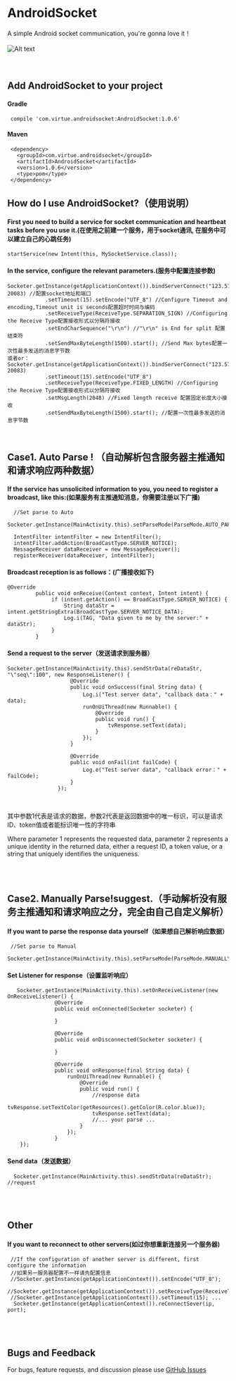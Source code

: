 # AndroidSocket #
A simple Android socket communication, you're gonna love it！<br><br>
![Alt text](https://timgsa.baidu.com/timg?image&quality=80&size=b9999_10000&sec=1497958504351&di=4b57a7e68c56540f95beb62a9bb92cc3&imgtype=0&src=http%3A%2F%2Fe.hiphotos.baidu.com%2Fbaike%2Fw%253D268%2Fsign%3D5b952a087e3e6709be0042f903c79fb8%2F34fae6cd7b899e51f3a0ec3b43a7d933c995d143ad4b2dcf.jpg)<br><br><br>

Add AndroidSocket to your project
-----

#### Gradle <br>
     compile 'com.virtue.androidsocket:AndroidSocket:1.0.6'

#### Maven <br>
     <dependency>
       <groupId>com.virtue.androidsocket</groupId>
       <artifactId>AndroidSocket</artifactId>
       <version>1.0.6</version>
       <type>pom</type>
     </dependency>



How do I use AndroidSocket?（使用说明）
-----

#### First you need to build a service for socket communication and heartbeat tasks before you use it.(在使用之前建一个服务，用于socket通讯, 在服务中可以建立自己的心跳任务)<br>
    startService(new Intent(this, MySocketService.class));



#### In the service, configure the relevant parameters.(服务中配置连接参数)<br>
    Socketer.getInstance(getApplicationContext()).bindServerConnect("123.57.56.201", 20083) //配置socket地址和端口
                .setTimeout(15).setEncode("UTF_8") //Configure Timeout and encoding,Timeout unit is seconds配置超时时间与编码
                .setReceiveType(ReceiveType.SEPARATION_SIGN) //Configuring the Receive Type配置接收形式以分隔符接收
                .setEndCharSequence("\r\n") //"\r\n" is End for split 配置结束符
                .setSendMaxByteLength(1500).start(); //Send Max bytes配置一次性最多发送的消息字节数
    或者or：
    Socketer.getInstance(getApplicationContext()).bindServerConnect("123.57.56.201", 20083)
                .setTimeout(15).setEncode("UTF_8")
                .setReceiveType(ReceiveType.FIXED_LENGTH) //Configuring the Receive Type配置接收形式以分隔符接收
                .setMsgLength(2048) //Fixed length receive 配置固定长度大小接收
                .setSendMaxByteLength(1500).start(); //配置一次性最多发送的消息字节数


<br>

Case1. Auto Parse ! （自动解析包含服务器主推通知和请求响应两种数据）
-----

#### If the service has unsolicited information to you, you need to register a broadcast, like this:(如果服务有主推通知消息，你需要注册以下广播)<br>

      //Set parse to Auto
      Socketer.getInstance(MainActivity.this).setParseMode(ParseMode.AUTO_PARSE);

      IntentFilter intentFilter = new IntentFilter();
      intentFilter.addAction(BroadCastType.SERVER_NOTICE);
      MessageReceiver dataReceiver = new MessageReceiver();
      registerReceiver(dataReceiver, intentFilter);



#### Broadcast reception is as follows：(广播接收如下)<br>
    @Override
             public void onReceive(Context context, Intent intent) {
                  if (intent.getAction() == BroadCastType.SERVER_NOTICE) {
                      String dataStr = intent.getStringExtra(BroadCastType.SERVER_NOTICE_DATA);
                      Log.i(TAG, "Data given to me by the server:" + dataStr);
                  }
             }



#### Send a request to the server（发送请求到服务器）<br>
    Socketer.getInstance(MainActivity.this).sendStrData(reDataStr, "\"seq\":100", new ResponseListener() {
                        @Override
                        public void onSuccess(final String data) {
                            Log.i("Test server data", "callback data：" + data);
                            runOnUiThread(new Runnable() {
                                @Override
                                public void run() {
                                    tvResponse.setText(data);
                                }
                            });
                        }

                        @Override
                        public void onFail(int failCode) {
                            Log.e("Test server data", "callback error：" + failCode);
                        }
                    });
<br>
<p>其中参数1代表是请求的数据，参数2代表是返回数据中的唯一标识，可以是请求ID、token值或者能标识唯一性的字符串</p>
<p>Where parameter 1 represents the requested data, parameter 2 represents a unique identity in the returned data, either a request ID, a token value, or a string that uniquely identifies the uniqueness.</p>
<br>
<br>

Case2. Manually Parse!suggest.（手动解析没有服务主推通知和请求响应之分，完全由自己自定义解析）
------

#### If you want to parse the response data yourself（如果想自己解析响应数据）<br>
     //Set parse to Manual
     Socketer.getInstance(MainActivity.this).setParseMode(ParseMode.MANUALLY_PARSE);

#### Set Listener for response（设置监听响应）<br>
       Socketer.getInstance(MainActivity.this).setOnReceiveListener(new OnReceiveListener() {
                   @Override
                   public void onConnected(Socketer socketer) {

                   }

                   @Override
                   public void onDisconnected(Socketer socketer) {

                   }

                   @Override
                   public void onResponse(final String data) {
                       runOnUiThread(new Runnable() {
                           @Override
                           public void run() {
                               //response data
                               tvResponse.setTextColor(getResources().getColor(R.color.blue));
                               tvResponse.setText(data);
                               //... your parse ...
                           }
                       });
                   }
        });

#### Send data（发送数据）<br>
      Socketer.getInstance(MainActivity.this).sendStrData(reDataStr); //request



<br><br>

Other
-----

#### If you want to reconnect to other servers(如过你想重新连接另一个服务器)<br>
     //If the configuration of another server is different, first configure the information
     //如果另一服务器配置不一样请先配置信息
     //Socketer.getInstance(getApplicationContext()).setEncode("UTF_8");
     //Socketer.getInstance(getApplicationContext()).setReceiveType(ReceiveType.SEPARATION_SIGN);
     //Socketer.getInstance(getApplicationContext()).setTimeout(15); ...
      Socketer.getInstance(getApplicationContext()).reConnectSever(ip, port);

<br><br>

Bugs and Feedback
-----

<p>For bugs, feature requests, and discussion please use <a href="https://github.com/Zvirtuey/AndroidSocket/issues" title="GitHub Issues">GitHub Issues</a></p>



